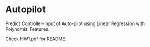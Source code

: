 # Autopilot
Predict Controller-input of Auto-pilot using Linear Regression with Polynomial Features.

Check HW1.pdf for README.

